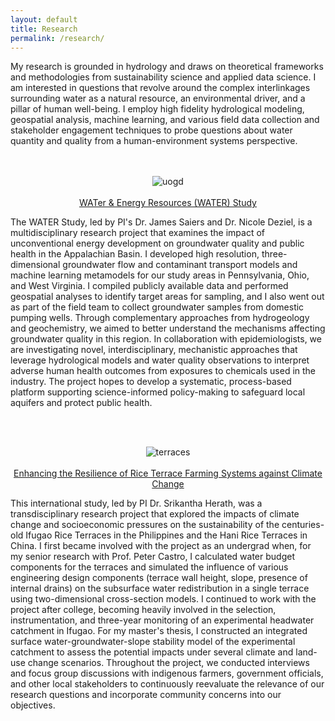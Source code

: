 ```yaml
---
layout: default
title: Research
permalink: /research/
---
```


My research is grounded in hydrology and draws on theoretical frameworks and methodologies from sustainability science and applied data science. I am interested in questions that revolve around the complex interlinkages surrounding water as a natural resource, an environmental driver, and a pillar of human well-being. I employ high fidelity hydrological modeling, geospatial analysis, machine learning, and various field data collection and stakeholder engagement techniques to probe questions about water quantity and quality from a human-environment systems perspective.
<br /><br /><br />
<p align="center">
  <img src="uogd.png" alt="uogd" />
  <br /><br /><a href="https://medicine.yale.edu/water/" title="water">WATer & Energy Resources (WATER) Study</a>
</p>
<p align="left"> 
  The WATER Study, led by PI's Dr. James Saiers and Dr. Nicole Deziel, is a multidisciplinary research project that examines the impact of unconventional energy development on groundwater quality and public health in the Appalachian Basin. I developed high resolution, three-dimensional groundwater flow and contaminant transport models and machine learning metamodels for our  study areas in Pennsylvania, Ohio, and West Virginia. I compiled publicly available data and performed geospatial analyses to identify target areas for sampling, and I also went out as part of the field team to collect groundwater samples from domestic pumping wells. Through complementary approaches from hydrogeology and geochemistry, we aimed to better understand the mechanisms affecting groundwater quality in this region. In collaboration with epidemiologists, we are investigating novel, interdisciplinary, mechanistic approaches that leverage hydrological models and water quality observations to interpret adverse human health outcomes from exposures to chemicals used in the industry. The project hopes to develop a systematic, process-based platform supporting science-informed policy-making to safeguard local aquifers and protect public health.
</p>
<br /><br />
<p align="center">
  <img src="terraces.png" alt="terraces" />
   <br /><br /><a href="https://www.apn-gcr.org/project/developing-ecosystem-based-adaptation-strategies-for-enhancing-resilience-of-rice-terrace-farming-systems-against-climate-change/" title="terraces">Enhancing the Resilience of Rice Terrace Farming Systems against Climate Change</a>
</p>
<p align="left">
  This international study, led by PI Dr. Srikantha Herath, was a transdisciplinary research project that explored the impacts of climate change and socioeconomic pressures on the sustainability of the centuries-old Ifugao Rice Terraces in the Philippines and the Hani Rice Terraces in China. I first became involved with the project as an undergrad when, for my senior research with Prof. Peter Castro, I calculated water budget components for the terraces and simulated the influence of various engineering design components (terrace wall height, slope, presence of internal drains) on the subsurface water redistribution in a single terrace using two-dimensional cross-section models. I continued to work with the project after college, becoming heavily involved in the selection, instrumentation, and three-year monitoring of an experimental headwater catchment in Ifugao. For my master's thesis, I constructed an integrated surface water-groundwater-slope stability model of the experimental catchment to assess the potential impacts under several climate and land-use change scenarios. Throughout the project, we conducted interviews and focus group discussions with indigenous farmers, government officials, and other local stakeholders to continuously reevaluate the relevance of our research questions and incorporate community concerns into our objectives.
</p>
<br /><br />